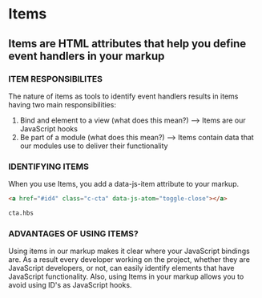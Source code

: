 [//]: # ({{#wrapWith "grid-row"}})
[//]: #     ({{#wrapWith "grid-col" colClasses="is-col-mobile-l-12"}})

# Items

## Items are HTML attributes that help you define event handlers in your markup 


### ITEM RESPONSIBILITES
The nature of items as tools to identify event handlers results in items having two main responsibilities:
1. Bind and element to a view (what does this mean?) --> Items are our JavaScript hooks 
1. Be part of a module (what does this mean?) --> Items contain data that our modules use to deliver their functionality

[//]: #     ({{/wrapWith}})
[//]: # ({{/wrapWith}})
[//]: # ({{#wrapWith "grid-row"}})
[//]: #     ({{#wrapWith "grid-col" colClasses="is-col-mobile-l-6"}})

### IDENTIFYING ITEMS
When you use Items, you add a data-js-item attribute to your markup.

[//]: #     ({{/wrapWith}})
[//]: #     ({{#wrapWith "grid-col" colClasses="is-col-mobile-l-6"}})

```html
<a href="#id4" class="c-cta" data-js-atom="toggle-close"></a>

cta.hbs
```

[//]: #     ({{/wrapWith}})
[//]: # ({{/wrapWith}})
[//]: # ({{#wrapWith "grid-row"}})
[//]: #     ({{#wrapWith "grid-col" colClasses="is-col-mobile-l-12"}})

### ADVANTAGES OF USING ITEMS?
Using items in our markup makes it clear where your JavaScript bindings are. As a result every developer working on the project, whether they are JavaScript developers, or not, can easily identify elements that have JavaScript functionality. Also, using Items in your markup allows you to avoid using ID's as JavaScript hooks.

[//]: #     ({{/wrapWith}})
[//]: # ({{/wrapWith}})
